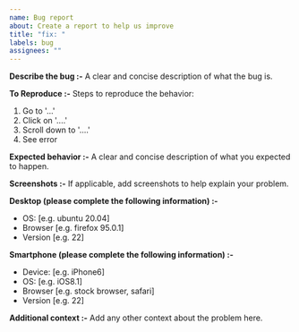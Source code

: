 ```yaml
---
name: Bug report
about: Create a report to help us improve
title: "fix: "
labels: bug
assignees: ""
---
```


**Describe the bug :-**
A clear and concise description of what the bug is.

**To Reproduce :-**
Steps to reproduce the behavior:

1. Go to '...'
2. Click on '....'
3. Scroll down to '....'
4. See error

**Expected behavior :-**
A clear and concise description of what you expected to happen.

**Screenshots :-**
If applicable, add screenshots to help explain your problem.

**Desktop (please complete the following information) :-**

- OS: [e.g. ubuntu 20.04]
- Browser [e.g. firefox 95.0.1]
- Version [e.g. 22]

**Smartphone (please complete the following information) :-**

- Device: [e.g. iPhone6]
- OS: [e.g. iOS8.1]
- Browser [e.g. stock browser, safari]
- Version [e.g. 22]

**Additional context :-**
Add any other context about the problem here.
